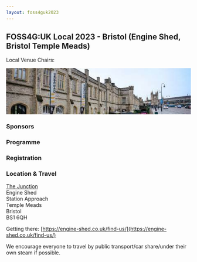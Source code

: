 ```yaml
---
layout: foss4guk2023
---
```


## FOSS4G:UK Local 2023 - Bristol (Engine Shed, Bristol Temple Meads)

Local Venue Chairs: 

<img src="images/engineshed.jpeg" width="600" align="middle">

### Sponsors


### Programme



### Registration



### Location & Travel
[The Junction](https://www.openstreetmap.org/#map=19/51.44889/-2.58330)<br>
Engine Shed<br>
Station Approach<br>
Temple Meads<br>
Bristol<br>
BS1 6QH<br>

Getting there: [https://engine-shed.co.uk/find-us/](https://engine-shed.co.uk/find-us/)

We encourage everyone to travel by public transport/car share/under their own steam if possible.
